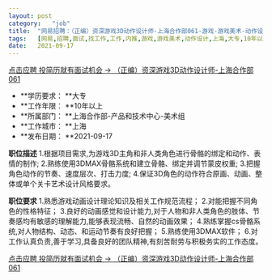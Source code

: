 ```yaml
---
layout:	post
category:	"job"
title:	"网易招聘：（正编）资深游戏3D动作设计师-上海合作部061-游戏-游戏美术-动作设计-上海大专10年以上"
tags:	[网易,招聘,面试,找工作,工作,内推,游戏,游戏美术,动作设计,上海,大专,10年以上]
date:	2021-09-17
---
```


[点击应聘 投简历就有面试机会 -> （正编）资深游戏3D动作设计师-上海合作部061](http://mobile.bole.netease.com/bole/boleDetail?id=23576&employeeId=346f03c3cda5f04c&key=all)



- **学历要求： **大专
- **工作年限： **10年以上
- **所属部门： **上海合作部-产品和技术中心-美术组
- **工作城市： **上海
- **发布日期： **2021-09-17



**职位描述**
1.根据项目需求,为游戏3D主角和非人类角色进行骨骼的绑定和动作、表情的制作;
2.熟练使用3DMAX骨骼系统和建立骨骼、绑定并调节蒙皮权重;
3.把握角色动作的节奏、速度层次、打击力度;
4.保证3D角色的动作符合原画、动画、整体或单个关卡艺术设计风格要求。



**职位要求**
1.熟悉游戏动画设计理论知识及相关工作规范流程；
2.对能把握不同角色的性格特征；
3.良好的动画感觉和设计能力,对于人物和非人类角色的肢体、节奏感均有敏感的理解能力,能够表现流畅、自然的动画效果；
4.熟练掌握cs骨骼系统,对人物结构、动态、和运动节奏有良好把握；
5.熟练使用3DMAX软件；
6.对工作认真负责,善于学习,具备良好的团队精神,有刻苦耐劳与积极务实的工作态度。



[点击应聘 投简历就有面试机会 -> （正编）资深游戏3D动作设计师-上海合作部061](http://mobile.bole.netease.com/bole/boleDetail?id=23576&employeeId=346f03c3cda5f04c&key=all)